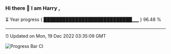 ### Hi there 👋 I am Harry , 

⏳ Year progress { ████████████████████████████▁▁ } 96.48 %

---

⏰ Updated on Mon, 19 Dec 2022 03:35:09 GMT

![Progress Bar CI](https://github.com/duykhang68/duykhang68/workflows/Progress%20Bar%20CI/badge.svg)
